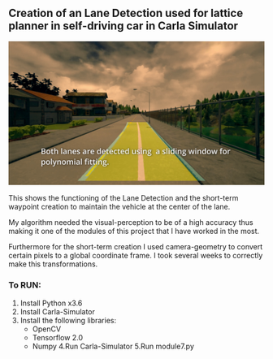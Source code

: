 ## Creation of an Lane Detection used for lattice planner in self-driving car in Carla Simulator


[![Watch the video](https://github.com/AlejandroSoumah/Maxim_Simulator_LaneDetection/blob/master/Screenshot_from_Lane_Detection_Works_2.mov.png)](https://youtu.be/XxF9UrvCx5w)

This shows the functioning of the Lane Detection and the short-term waypoint creation to maintain the vehicle at the center of the lane.

My algorithm needed the visual-perception to be of a high accuracy thus making it one of the modules of this project that I have worked in the most.

Furthermore for the short-term creation I used camera-geometry to convert certain pixels to a global coordinate frame. I took several weeks to correctly make this transformations.

### To RUN:
   1. Install Python x3.6
   2. Install Carla-Simulator
   3. Install the following libraries:
        - OpenCV
        - Tensorflow 2.0
        - Numpy
   4.Run Carla-Simulator
   5.Run module7.py
